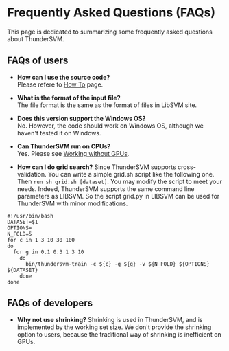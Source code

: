 Frequently Asked Questions (FAQs)
======
This page is dedicated to summarizing some frequently asked questions about ThunderSVM.

## FAQs of users
* **How can I use the source code?**  
   Please refere to [How To](how-to.md) page.

* **What is the format of the input file?**  
  The file format is the same as the format of files in LibSVM site.

* **Does this version support the Windows OS?**  
  No. However, the code should work on Windows OS, although we haven't tested it on Windows.

* **Can ThunderSVM run on CPUs?**  
  Yes. Please see [Working without GPUs](get-started.md).
  
 * **How can I do grid search?**
   Since ThunderSVM supports cross-validation. You can write a simple grid.sh script like the following one. Then ```run sh grid.sh [dataset]```.  You may modify the script to meet your needs. Indeed, ThunderSVM supports the same command line parameters as LIBSVM. So the script grid.py in LIBSVM can be used for ThunderSVM with minor modifications.
```
#!/usr/bin/bash
DATASET=$1
OPTIONS=
N_FOLD=5
for c in 1 3 10 30 100
do
  for g in 0.1 0.3 1 3 10
    do
      bin/thundersvm-train -c ${c} -g ${g} -v ${N_FOLD} ${OPTIONS} ${DATASET}
    done
done
```

## FAQs of developers
* **Why not use shrinking?**
  Shrinking is used in ThunderSVM, and is implemented by the working set size. We don't provide the shrinking option to users, because the traditional way of shrinking is inefficient on GPUs.

